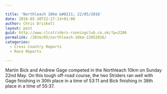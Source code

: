 ```yaml
---

title: 'Northleach 10km &#8211; 22/05/2016'
date: 2016-05-30T22:17:13+01:00
author: Chris Driskell
layout: post
guid: http://www.clcstriders-runningclub.co.uk/?p=2286
permalink: /2016/05/northleach-10km-22052016/
categories:
  - Cross Country Reports
  - Race Reports

---
```

Martin Bick and Andrew Gage competed in the Northleach 10km on Sunday 22nd May. On this tough off-road course, the two Striders ran well with Gage finishing in 30th place in a time of 53:11 and Bick finishing in 38th place in a time of 55:37.